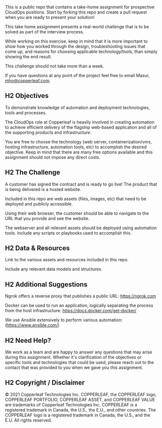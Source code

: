 
This is a public repo that contains a take-home assignment for prospective CloudOps positions. Start by forking this repo and create a pull request when you are ready to present your solution!

This take home assignment presents a real-world challenge that is to be solved as part of the interview process.

While working on this exercise, keep in mind that it is more important to show how you worked through the design, troubleshooting issues that come up, and reasons for choosing applicable technology/tools, than simply showing the end result.

This challenge should not take more than a week.

If you have questions at any point of the project feel free to email Masur, mho@copperleaf.com.

## H2 Objectives
To demonstrate knowledge of automation and deployment technologies, tools and processes.

The CloudOps role at Copperleaf is heavily involved in creating automation to achieve efficient delivery of the flagship web-based application and all of the supporting products and infrastructure.

You are free to choose the technology (web server, containerization/vms, hosting infrastructure, automation tools, etc) to accomplish the desired objective. Keep in mind that there are many free options available and this assignment should not impose any direct costs.

## H2 The Challenge
A customer has signed the contract and is ready to go live! The product that is being delivered is a hosted website.

Included in this repo are web assets (files, images, etc) that need to be deployed and publicly accessible.

Using their web browser, the customer should be able to navigate to the URL that you provide and see the website.

The webserver and all relevant assets should be deployed using automation tools. Include any scripts or playbooks used to accomplish this.

## H2 Data & Resources
Link to the various assets and resources included in this repo.

Include any relevant data models and structures.

## H2 Additional Suggestions
Ngrok offers a reverse proxy that publishes a public URL: https://ngrok.com

Docker can be used to run an application, logically separating the process from the host infrastructure: https://docs.docker.com/get-docker/

We use Ansible extensively to perform various automation: (https://www.ansible.com/)

## H2 Need Help?
We work as a team and are happy to answer any questions that may arise during this assignment. Whether it's clarification of the objectives or specific tools and technologies that could be used, please reach out to the contact that was provided to you when we gave you this assignment.

## H2 Copyright / Disclaimer
© 2021 Copperleaf Technologies Inc. COPPERLEAF, the COPPERLEAF logo, COPPERLEAF PORTFOLIO, COPPERLEAF ASSET, and COPPERLEAF VALUE are trademarks of Copperleaf Technologies Inc. COPPERLEAF is a registered trademark in Canada, the U.S., the E.U., and other countries. The COPPERLEAF logo is a registered trademark in Canada, the U.S., and the E.U. All rights reserved.
